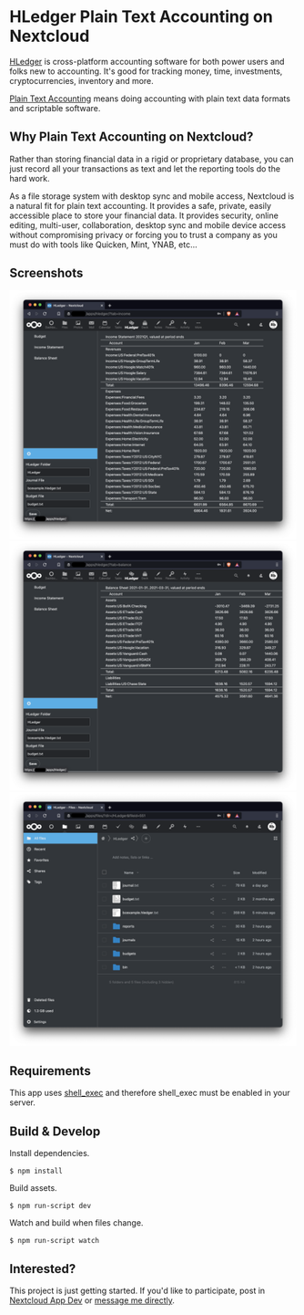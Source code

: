 # HLedger Plain Text Accounting on Nextcloud

[HLedger](https://hledger.org/) is cross-platform accounting software for both power users and folks new to accounting. It's good for tracking money, time, investments, cryptocurrencies, inventory and more.

[Plain Text Accounting](https://plaintextaccounting.org/) means doing accounting with plain text data formats and scriptable software.

## Why Plain Text Accounting on Nextcloud?

Rather than storing financial data in a rigid or proprietary database, you can just record all your transactions as text and let the reporting tools do the hard work.

As a file storage system with desktop sync and mobile access, Nextcloud is a natural fit for plain text accounting. It provides a safe, private, easily accessible place to store your financial data. It provides security, online editing, multi-user, collaboration, desktop sync and mobile device access without compromising privacy or forcing you to trust a company as you must do with tools like Quicken, Mint, YNAB, etc...

## Screenshots

![Income Statement](screenshots/IS.png "Income Statement")
![Balance Sheet](screenshots/BS.png "Balance Sheet")
![Files](screenshots/Files.png "Files")

## Requirements

This app uses [shell_exec](https://www.php.net/manual/en/function.shell-exec.php) and therefore shell_exec must be enabled in your server.

## Build & Develop

Install dependencies.
```
$ npm install
```

Build assets.
```
$ npm run-script dev
```
Watch and build when files change.
```
$ npm run-script watch
```

## Interested?

This project is just getting started. If you'd like to participate, post in [Nextcloud App Dev](https://help.nextcloud.com/c/dev/app-dev/24) or [message me directly](https://help.nextcloud.com/u/ryanb/summary).
